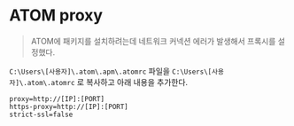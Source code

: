 # ATOM proxy

> ATOM에 패키지를 설치하려는데 네트워크 커넥션 에러가 발생해서 프록시를 설정했다.

`C:\Users\[사용자]\.atom\.apm\.atomrc` 파일을 `C:\Users\[사용자]\.atom\.atomrc` 로 복사하고 아래 내용을 추가한다.

    proxy=http://[IP]:[PORT]
    https-proxy=http://[IP]:[PORT]
    strict-ssl=false
